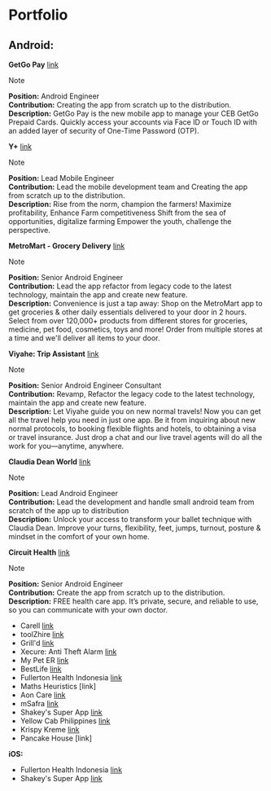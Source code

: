 # Portfolio

<h2>Android:</h2>

**GetGo Pay** [link](https://play.google.com/store/apps/details?id=com.unionbankph.getgopay&hl=en)
> [!NOTE]
> **Position:** Android Engineer</br>
> **Contribution:** Creating the app from scratch up to the distribution.</br>
> **Description:** GetGo Pay is the new mobile app to manage your CEB GetGo Prepaid Cards. Quickly access your accounts via Face ID or Touch ID with an added layer of security of One-Time Password (OTP).

**Y+** [link](https://play.google.com/store/apps/details?id=com.aljayagro.yplus&hl=en&gl=US)
> [!NOTE]
> **Position:** Lead Mobile Engineer</br>
> **Contribution:** Lead the mobile development team and Creating the app from scratch up to the distribution.</br>
> **Description:** Rise from the norm, champion the farmers! Maximize profitability, Enhance Farm competitiveness Shift from the sea of opportunities, digitalize farming Empower the youth, challenge the perspective.

**MetroMart - Grocery Delivery** [link](https://play.google.com/store/apps/details?id=com.metromart.metromart&hl=en_US)
> [!NOTE]
> **Position:** Senior Android Engineer</br>
> **Contribution:** Lead the app refactor from legacy code to the latest technology, maintain the app and create new feature.</br>
> **Description:** Convenience is just a tap away: Shop on the MetroMart app to get groceries & other daily essentials delivered to your door in 2 hours. Select from over 120,000+ products from different stores for groceries, medicine, pet food, cosmetics, toys and more! Order from multiple stores at a time and we'll deliver all items to your door.
  
**Viyahe: Trip Assistant** [link](https://play.google.com/store/apps/details?id=com.viyahe.android.messenger.Viyahe&hl=en_US)
> [!NOTE]
> **Position:** Senior Android Engineer Consultant</br>
> **Contribution:** Revamp, Refactor the legacy code to the latest technology, maintain the app and create new feature.</br>
> **Description:** Let Viyahe guide you on new normal travels! Now you can get all the travel help you need in just one app. Be it from inquiring about new normal protocols, to booking flexible flights and hotels, to obtaining a visa or travel insurance. Just drop a chat and our live travel agents will do all the work for you—anytime, anywhere.
  
**Claudia Dean World** [link](https://play.google.com/store/apps/details?id=com.claudiadeanworld&hl=en_US)
> [!NOTE]
> **Position:** Lead Android Engineer</br>
> **Contribution:** Lead the development and handle small android team from scratch of the app up to distribution</br>
> **Description:** Unlock your access to transform your ballet technique with Claudia Dean. Improve your turns, flexibility, feet, jumps, turnout, posture & mindset in the comfort of your own home.

**Circuit Health** [link](https://play.google.com/store/apps/details?id=com.appetiser.circuithealth)
> [!NOTE]
> **Position:** Senior Android Engineer</br>
> **Contribution:** Create the app from scratch up to the distribution.</br>
> **Description:** FREE health care app. It’s private, secure, and reliable to use, so you can communicate with your own doctor.

- Carell [link](https://play.google.com/store/apps/details?id=com.appetiser.itrackit&hl=en_US)
- toolZhire [link](https://play.google.com/store/apps/details?id=com.appetiser.toolzhire)
- Grill'd [link](https://play.google.com/store/apps/details?id=com.grilld.grilld&hl=en_AU)
- Xecure: Anti Theft Alarm [link](https://play.google.com/store/apps/details?id=com.appetiser.xecure&hl=en&gl=US)
- My Pet ER [link](https://play.google.com/store/apps/details?id=com.appetiser.mypeter)
- BestLife [link](https://play.google.com/store/apps/details?id=com.appetiser.bestlife)
- Fullerton Health Indonesia [link](https://play.google.com/store/apps/details?id=com.fhnid&hl=en_US)
- Maths Heuristics [link]
- Aon Care [link](https://play.google.com/store/apps/details?id=com.skubbs.aon.ui&hl=en_US)
- mSafra [link](https://play.google.com/store/apps/details?id=com.safra.msafraxp&hl=en_US)
- Shakey's Super App [link](https://play.google.com/store/apps/details?id=ph.shakeyspizza.shakeysapp&hl=en_US&gl=US)
- Yellow Cab Philippines [link](https://play.google.com/store/apps/details?id=com.delivery.yellowcab.app)
- Krispy Kreme [link](https://play.google.com/store/apps/details?id=com.krispykreme.HotLights&hl=en_US)
- Pancake House [link]


**iOS:**
- Fullerton Health Indonesia [link](https://apps.apple.com/us/app/fh-indonesia/id1451039396)
- Shakey's Super App [link](https://apps.apple.com/ph/app/shakeys-super-app/id1536371207)
